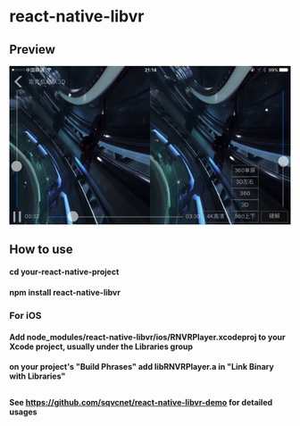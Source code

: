 # react-native-libvr

## Preview
![ScreenShot](https://github.com/sqvcnet/react-native-libvr-demo/raw/master/screenshots/screenshots.png)

## How to use
#### cd your-react-native-project
#### npm install react-native-libvr

### For iOS
#### Add node_modules/react-native-libvr/ios/RNVRPlayer.xcodeproj to your Xcode project, usually under the Libraries group
#### on your project's "Build Phrases" add libRNVRPlayer.a in "Link Binary with Libraries"

##
#### See https://github.com/sqvcnet/react-native-libvr-demo for detailed usages

